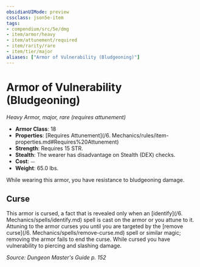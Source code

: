 ```yaml
---
obsidianUIMode: preview
cssclass: json5e-item
tags:
- compendium/src/5e/dmg
- item/armor/heavy
- item/attunement/required
- item/rarity/rare
- item/tier/major
aliases: ["Armor of Vulnerability (Bludgeoning)"]
---
```

# Armor of Vulnerability (Bludgeoning)
*Heavy Armor, major, rare (requires attunement)*  

- **Armor Class**: 18
- **Properties**: [Requires Attunement](/6. Mechanics/rules/item-properties.md#Requires%20Attunement)
- **Strength**: Requires 15 STR.
- **Stealth**: The wearer has disadvantage on Stealth (DEX) checks.
- **Cost**: ⏤
- **Weight**: 65.0 lbs.

While wearing this armor, you have resistance to bludgeoning damage.

## Curse

This armor is cursed, a fact that is revealed only when an [identify](/6. Mechanics/spells/identify.md) spell is cast on the armor or you attune to it. Attuning to the armor curses you until you are targeted by the [remove curse](/6. Mechanics/spells/remove-curse.md) spell or similar magic; removing the armor fails to end the curse. While cursed you have vulnerability to piercing and slashing damage.

*Source: Dungeon Master's Guide p. 152*